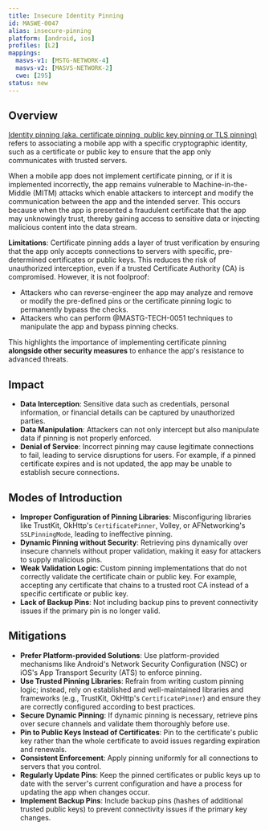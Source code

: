 ```yaml
---
title: Insecure Identity Pinning
id: MASWE-0047
alias: insecure-pinning
platform: [android, ios]
profiles: [L2]
mappings:
  masvs-v1: [MSTG-NETWORK-4]
  masvs-v2: [MASVS-NETWORK-2]
  cwe: [295]
status: new
---
```


## Overview

[Identity pinning (aka. certificate pinning, public key pinning or TLS pinning)](../../Document/0x04f-Testing-Network-Communication/#restricting-trust-identity-pinning) refers to associating a mobile app with a specific cryptographic identity, such as a certificate or public key to ensure that the app only communicates with trusted servers.

When a mobile app does not implement certificate pinning, or if it is implemented incorrectly, the app remains vulnerable to Machine-in-the-Middle (MITM) attacks which enable attackers to intercept and modify the communication between the app and the intended server. This occurs because when the app is presented a fraudulent certificate that the app may unknowingly trust, thereby gaining access to sensitive data or injecting malicious content into the data stream.

**Limitations**: Certificate pinning adds a layer of trust verification by ensuring that the app only accepts connections to servers with specific, pre-determined certificates or public keys. This reduces the risk of unauthorized interception, even if a trusted Certificate Authority (CA) is compromised. However, it is not foolproof:

- Attackers who can reverse-engineer the app may analyze and remove or modify the pre-defined pins or the certificate pinning logic to permanently bypass the checks.
- Attackers who can perform @MASTG-TECH-0051 techniques to manipulate the app and bypass pinning checks.

This highlights the importance of implementing certificate pinning **alongside other security measures** to enhance the app's resistance to advanced threats.

## Impact

- **Data Interception**: Sensitive data such as credentials, personal information, or financial details can be captured by unauthorized parties.
- **Data Manipulation**: Attackers can not only intercept but also manipulate data if pinning is not properly enforced.
- **Denial of Service**: Incorrect pinning may cause legitimate connections to fail, leading to service disruptions for users. For example, if a pinned certificate expires and is not updated, the app may be unable to establish secure connections.

## Modes of Introduction

- **Improper Configuration of Pinning Libraries**: Misconfiguring libraries like TrustKit, OkHttp's `CertificatePinner`, Volley, or AFNetworking's `SSLPinningMode`, leading to ineffective pinning.
- **Dynamic Pinning without Security**: Retrieving pins dynamically over insecure channels without proper validation, making it easy for attackers to supply malicious pins.
- **Weak Validation Logic**: Custom pinning implementations that do not correctly validate the certificate chain or public key. For example, accepting any certificate that chains to a trusted root CA instead of a specific certificate or public key.
- **Lack of Backup Pins**: Not including backup pins to prevent connectivity issues if the primary pin is no longer valid.

## Mitigations

- **Prefer Platform-provided Solutions**: Use platform-provided mechanisms like Android's Network Security Configuration (NSC) or iOS's App Transport Security (ATS) to enforce pinning.
- **Use Trusted Pinning Libraries**: Refrain from writing custom pinning logic; instead, rely on established and well-maintained libraries and frameworks (e.g., TrustKit, OkHttp's `CertificatePinner`) and ensure they are correctly configured according to best practices.
- **Secure Dynamic Pinning**: If dynamic pinning is necessary, retrieve pins over secure channels and validate them thoroughly before use.
- **Pin to Public Keys Instead of Certificates**: Pin to the certificate's public key rather than the whole certificate to avoid issues regarding expiration and renewals.
- **Consistent Enforcement**: Apply pinning uniformly for all connections to servers that you control.
- **Regularly Update Pins**: Keep the pinned certificates or public keys up to date with the server's current configuration and have a process for updating the app when changes occur.
- **Implement Backup Pins**: Include backup pins (hashes of additional trusted public keys) to prevent connectivity issues if the primary key changes.
